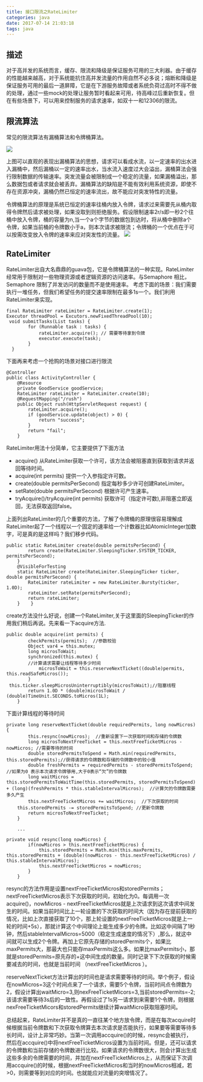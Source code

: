 ```yaml
---
title: 接口限流之RateLimiter
categories: java
date: 2017-07-14 21:03:18
tags: java
---
```


## 描述

对于高并发的系统而言，缓存、限流和降级是保证服务可用的三大利器。由于缓存的性能越来越高，对于系统能抗住高并发流量的作用自然不必多说；熔断和降级是保证服务可用的最后一道屏障，它是在下游服务故障或者系统负荷过高时不得不做的处理，通过一些mock的处理让服务暂时看起来可用，待高峰过后重新恢复。但在有些场景下，可以用来控制服务的请求速率，如双十一和12306的限流。

## 限流算法

常见的限流算法有漏桶算法和令牌桶算法。

![](http://clouder123.oss-cn-beijing.aliyuncs.com/leaky_bucket.GIF)

上图可以直观的表现出漏桶算法的思想，请求可以看成水流，以一定速率的出水进入漏桶中，然后漏桶以一定的速率出水，当水流入速度过大会溢出，漏桶算法会强行限制数据的传输速率。突发流量会被限制成一个稳定的流量，如果漏桶溢出，那么数据包或者请求就会被丢弃。漏桶算法的缺陷是不能有效利用系统资源，即使不存在资源冲突，漏桶仍然已恒定的速率流出，故不能应对突发特性的流量。

令牌桶算法的原理是系统已恒定的速率往桶内放入令牌，请求过来需要先从桶内取得令牌然后请求被处理，如果没取到则拒绝服务。假设限制速率2r/s即一秒2个往桶中放入令牌，桶的容量为n,当一个a个字节的数据包到达时，将从桶中删除a个令牌，如果当前桶的令牌数小于a，则本次请求被限流；令牌桶的一个优点在于可以按需改变放入令牌的速率来应对突发性的流量。
![](http://clouder123.oss-cn-beijing.aliyuncs.com/token_bucket.JPG)

## RateLimiter

RateLimiter出自大名鼎鼎的guava包，它是令牌桶算法的一种实现。RateLimiter经常用于限制对一些物理资源或者逻辑资源的访问速率。与Semaphore 相比，Semaphore 限制了并发访问的数量而不是使用速率。
考虑下面的场景：我们需要执行一堆任务，但我们希望任务的提交速率限制在最多1s一个。我们利用RateLimiter来实现。

```
final RateLimiter rateLimiter = RateLimiter.create(1);
Executor threadPool = Excutors.newFixedThreadPool(10);    
 void submitTasks(List tasks) {
        for (Runnable task : tasks) {
            rateLimiter.acquire(); // 需要等待拿到令牌
            executor.execute(task);
        }
  }
```
下面再来考虑一个抢购的场景对接口进行限流

```
@Controller
public class ActivityController {
    @Resource
    private GoodService goodService;
    RateLimiter rateLimiter = RateLimiter.create(10);
    @RequestMapping("/rush")
    public Object rush(HttpServletRequest request) {
        rateLimiter.acquire();
        if (goodService.update(object) > 0) {
            return "success";
        }
        return "fail";
    }
```
RateLimiter用法十分简单，它主要提供了下面方法

* acquire() 从RateLimiter获取一个许可，该方法会被阻塞直到获取到请求并返回等待时间。
* acquire(int permits) 提供一个入参指定许可数。
* create(double permitsPerSecond) 指定每秒多少许可创建RateLimiter。
* setRate(double permitsPerSecond) 根据许可产生速率。
* tryAcquire()/tryAcquire(int permits) 获取许可（指定许可数),非阻塞立即返回，无法获取返回false。

上面列出RateLimiter的几个重要的方法，了解了令牌桶的原理很容易理解成RateLimiter起了一个线程以一个固定的速率给一个计数器比如AtomicInteger加数字，可是真的是这样吗？我们移步代码。

```
public static RateLimiter create(double permitsPerSecond) {
        return create(RateLimiter.SleepingTicker.SYSTEM_TICKER, permitsPerSecond);
    }
    @VisibleForTesting
    static RateLimiter create(RateLimiter.SleepingTicker ticker, double permitsPerSecond) {
        RateLimiter rateLimiter = new RateLimiter.Bursty(ticker, 1.0D);
        rateLimiter.setRate(permitsPerSecond);
        return rateLimiter;
    }    }
```
create方法没什么好说，创建一个RateLimiter,关于这里面的SleepingTicker的作用我们稍后再说。先来看一下acquire方法.

```
public double acquire(int permits) {
        checkPermits(permits);  //参数校验
        Object var4 = this.mutex;
        long microsToWait;
        synchronized(this.mutex) {
        //计算请求需要让线程等待多少时间
            microsToWait = this.reserveNextTicket((double)permits, this.readSafeMicros());
        }
 this.ticker.sleepMicrosUninterruptibly(microsToWait);//阻塞线程
        return 1.0D * (double)microsToWait / (double)TimeUnit.SECONDS.toMicros(1L);
    }
```
下面计算线程的等待时间

```
private long reserveNextTicket(double requiredPermits, long nowMicros) {
        this.resync(nowMicros);  //重新设置下一次获取时间和存储的令牌数
        long microsToNextFreeTicket = this.nextFreeTicketMicros - nowMicros; //需要等待的时间
        double storedPermitsToSpend = Math.min(requiredPermits, this.storedPermits);//获得请求的令牌数和存储的令牌数中的较小值
        double freshPermits = requiredPermits - storedPermitsToSpend;  //如果为0 表示本次请求令牌够用,大于0表示“欠”的令牌数
        long waitMicros = this.storedPermitsToWaitTime(this.storedPermits, storedPermitsToSpend) + (long)(freshPermits * this.stableIntervalMicros);  //计算欠的令牌数需要多久产生
        this.nextFreeTicketMicros += waitMicros;  //下次获取的时间
    this.storedPermits -= storedPermitsToSpend; //更新令牌数
        return microsToNextFreeTicket;
    }
    
    ...
    
private void resync(long nowMicros) {
        if(nowMicros > this.nextFreeTicketMicros) {
            this.storedPermits = Math.min(this.maxPermits, this.storedPermits + (double)(nowMicros - this.nextFreeTicketMicros) / this.stableIntervalMicros);
            this.nextFreeTicketMicros = nowMicros;
        }
    }
```
resync的方法作用是设置nextFreeTicketMicros和storedPermits；nextFreeTicketMicros表示下次获取的时间，初始化为0。每调用一次acquire()，nowMicros - nextFreeTicketMicros就是上次请求到这次请求中间发生的时间。如果当前时间比上一轮设置的下次获取的时间大（因为存在提前获取的情况，比如上次直接获取了10个，那上轮设置的nextFreeTicketMicros就是上一轮的时间+5s），那就计算这个中间理论上能生成多少的令牌。比如这中间隔了1秒钟，然后stableIntervalMicros=5000（稳定生成速度的情况下）,那么，就这中间就可以生成2个令牌。再加上它原先存储的storedPermits个，如果比maxPermits大，那最大也只能存maxPermits这么多。如果比maxPermits小，那就是storedPermits=原先存的+这中间生成的数量。同时记录下下次获取的时候需要减去的时间，也就是当前时间 （nextFreeTicketMicros ）。

reserveNextTicket方法计算出的时间也是请求需要等待的时间。举个例子，假设在nowMicros=3这个时间点来了一个请求，需要5个令牌，当前时间点令牌数为2，假设计算出waitMicro=3,则nexFreeTicketMicors=3,当前storedPermits=-2;该请求需要等待3s后的一致性。再假设过了1s另一请求到来需要1个令牌，则根据nexFreeTicketMicors和storedPermits继续计算waitMicro获取阻塞时间。

总结起来，RateLimiter并不是真的一直往某个地方放令牌，而是在每次acquire时候根据当前令牌数和下次获取令牌算去本次请求是否能执行，如果要等需要等待多长时间，设计上非常巧妙。当第一次调用accquire()的时候，resync会被执行，然后在accquire()中将nextFreeTicketMicros设置为当前时间。但是，还可以请求的令牌数和当前存储的令牌数进行比较。如果请求的令牌数很大，则会计算出生成这些多余的令牌需要的时间，并加在nextFreeTicketMicros上，从而保证下次调用accquire()的时候，根据nextFreeTicketMicros和当时的nowMicros相减，若>0，则需要等到对应的时间。也就能应对流量的突增情况了。